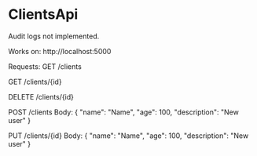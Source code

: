 # ClientsApi

Audit logs not implemented.

Works on: http://localhost:5000

Requests:
GET /clients

GET /clients/{id}

DELETE /clients/{id}

POST /clients 
Body: 
{
    "name": "Name",
    "age": 100,
    "description": "New user"
}

PUT /clients/{id}
Body:
{
    "name": "Name",
    "age": 100,
    "description": "New user"
}
